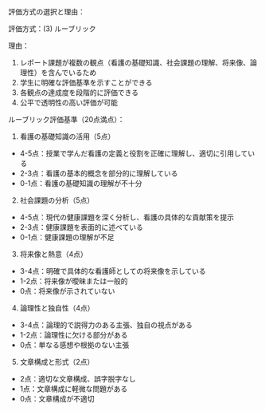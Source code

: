 評価方式の選択と理由：

評価方式：(3) ルーブリック

理由：
1. レポート課題が複数の観点（看護の基礎知識、社会課題の理解、将来像、論理性）を含んでいるため
2. 学生に明確な評価基準を示すことができる
3. 各観点の達成度を段階的に評価できる
4. 公平で透明性の高い評価が可能

ルーブリック評価基準（20点満点）：

1. 看護の基礎知識の活用（5点）
- 4-5点：授業で学んだ看護の定義と役割を正確に理解し、適切に引用している
- 2-3点：看護の基本的概念を部分的に理解している
- 0-1点：看護の基礎知識の理解が不十分

2. 社会課題の分析（5点）
- 4-5点：現代の健康課題を深く分析し、看護の具体的な貢献策を提示
- 2-3点：健康課題を表面的に述べている
- 0-1点：健康課題の理解が不足

3. 将来像と熱意（4点）
- 3-4点：明確で具体的な看護師としての将来像を示している
- 1-2点：将来像が曖昧または一般的
- 0点：将来像が示されていない

4. 論理性と独自性（4点）
- 3-4点：論理的で説得力のある主張、独自の視点がある
- 1-2点：論理性に欠ける部分がある
- 0点：単なる感想や根拠のない主張

5. 文章構成と形式（2点）
- 2点：適切な文章構成、誤字脱字なし
- 1点：文章構成に軽微な問題がある
- 0点：文章構成が不適切